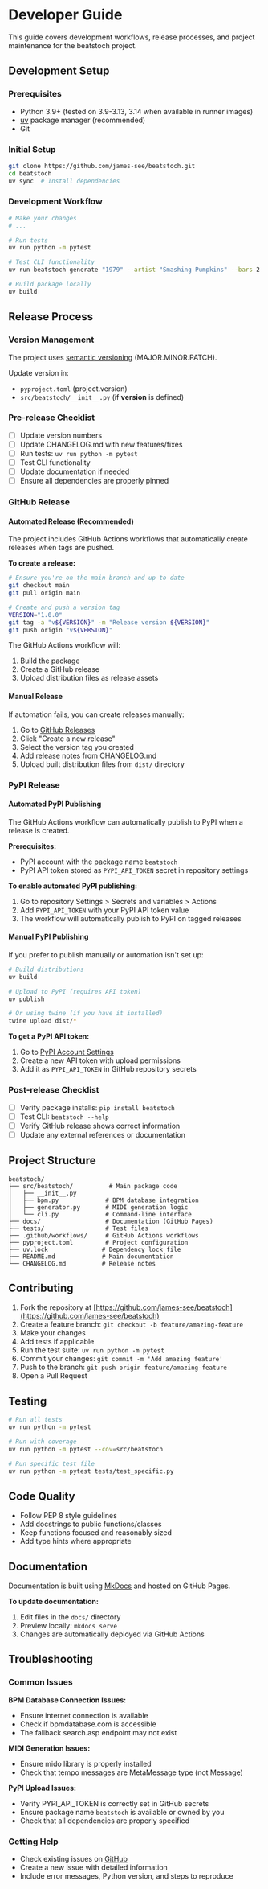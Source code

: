 # Developer Guide

This guide covers development workflows, release processes, and project maintenance for the beatstoch project.

## Development Setup

### Prerequisites
- Python 3.9+ (tested on 3.9-3.13, 3.14 when available in runner images)
- [uv](https://github.com/astral-sh/uv) package manager (recommended)
- Git

### Initial Setup
```bash
git clone https://github.com/james-see/beatstoch.git
cd beatstoch
uv sync  # Install dependencies
```

### Development Workflow
```bash
# Make your changes
# ...

# Run tests
uv run python -m pytest

# Test CLI functionality
uv run beatstoch generate "1979" --artist "Smashing Pumpkins" --bars 2

# Build package locally
uv build
```

## Release Process

### Version Management
The project uses [semantic versioning](https://semver.org/) (MAJOR.MINOR.PATCH).

Update version in:
- `pyproject.toml` (project.version)
- `src/beatstoch/__init__.py` (if __version__ is defined)

### Pre-release Checklist
- [ ] Update version numbers
- [ ] Update CHANGELOG.md with new features/fixes
- [ ] Run tests: `uv run python -m pytest`
- [ ] Test CLI functionality
- [ ] Update documentation if needed
- [ ] Ensure all dependencies are properly pinned

### GitHub Release

#### Automated Release (Recommended)
The project includes GitHub Actions workflows that automatically create releases when tags are pushed.

**To create a release:**
```bash
# Ensure you're on the main branch and up to date
git checkout main
git pull origin main

# Create and push a version tag
VERSION="1.0.0"
git tag -a "v${VERSION}" -m "Release version ${VERSION}"
git push origin "v${VERSION}"
```

The GitHub Actions workflow will:
1. Build the package
2. Create a GitHub release
3. Upload distribution files as release assets

#### Manual Release
If automation fails, you can create releases manually:

1. Go to [GitHub Releases](https://github.com/yourusername/beatstoch/releases)
2. Click "Create a new release"
3. Select the version tag you created
4. Add release notes from CHANGELOG.md
5. Upload built distribution files from `dist/` directory

### PyPI Release

#### Automated PyPI Publishing
The GitHub Actions workflow can automatically publish to PyPI when a release is created.

**Prerequisites:**
- PyPI account with the package name `beatstoch`
- PyPI API token stored as `PYPI_API_TOKEN` secret in repository settings

**To enable automated PyPI publishing:**
1. Go to repository Settings > Secrets and variables > Actions
2. Add `PYPI_API_TOKEN` with your PyPI API token value
3. The workflow will automatically publish to PyPI on tagged releases

#### Manual PyPI Publishing
If you prefer to publish manually or automation isn't set up:

```bash
# Build distributions
uv build

# Upload to PyPI (requires API token)
uv publish

# Or using twine (if you have it installed)
twine upload dist/*
```

**To get a PyPI API token:**
1. Go to [PyPI Account Settings](https://pypi.org/manage/account/)
2. Create a new API token with upload permissions
3. Add it as `PYPI_API_TOKEN` in GitHub repository secrets

### Post-release Checklist
- [ ] Verify package installs: `pip install beatstoch`
- [ ] Test CLI: `beatstoch --help`
- [ ] Verify GitHub release shows correct information
- [ ] Update any external references or documentation

## Project Structure

```
beatstoch/
├── src/beatstoch/          # Main package code
│   ├── __init__.py
│   ├── bpm.py             # BPM database integration
│   ├── generator.py       # MIDI generation logic
│   └── cli.py             # Command-line interface
├── docs/                  # Documentation (GitHub Pages)
├── tests/                 # Test files
├── .github/workflows/     # GitHub Actions workflows
├── pyproject.toml         # Project configuration
├── uv.lock               # Dependency lock file
├── README.md             # Main documentation
└── CHANGELOG.md          # Release notes
```

## Contributing

1. Fork the repository at [https://github.com/james-see/beatstoch](https://github.com/james-see/beatstoch)
2. Create a feature branch: `git checkout -b feature/amazing-feature`
3. Make your changes
4. Add tests if applicable
5. Run the test suite: `uv run python -m pytest`
6. Commit your changes: `git commit -m 'Add amazing feature'`
7. Push to the branch: `git push origin feature/amazing-feature`
8. Open a Pull Request

## Testing

```bash
# Run all tests
uv run python -m pytest

# Run with coverage
uv run python -m pytest --cov=src/beatstoch

# Run specific test file
uv run python -m pytest tests/test_specific.py
```

## Code Quality

- Follow PEP 8 style guidelines
- Add docstrings to public functions/classes
- Keep functions focused and reasonably sized
- Add type hints where appropriate

## Documentation

Documentation is built using [MkDocs](https://www.mkdocs.org/) and hosted on GitHub Pages.

**To update documentation:**
1. Edit files in the `docs/` directory
2. Preview locally: `mkdocs serve`
3. Changes are automatically deployed via GitHub Actions

## Troubleshooting

### Common Issues

**BPM Database Connection Issues:**
- Ensure internet connection is available
- Check if bpmdatabase.com is accessible
- The fallback search.asp endpoint may not exist

**MIDI Generation Issues:**
- Ensure mido library is properly installed
- Check that tempo messages are MetaMessage type (not Message)

**PyPI Upload Issues:**
- Verify PYPI_API_TOKEN is correctly set in GitHub secrets
- Ensure package name `beatstoch` is available or owned by you
- Check that all dependencies are properly specified

### Getting Help

- Check existing issues on [GitHub](https://github.com/james-see/beatstoch/issues)
- Create a new issue with detailed information
- Include error messages, Python version, and steps to reproduce
